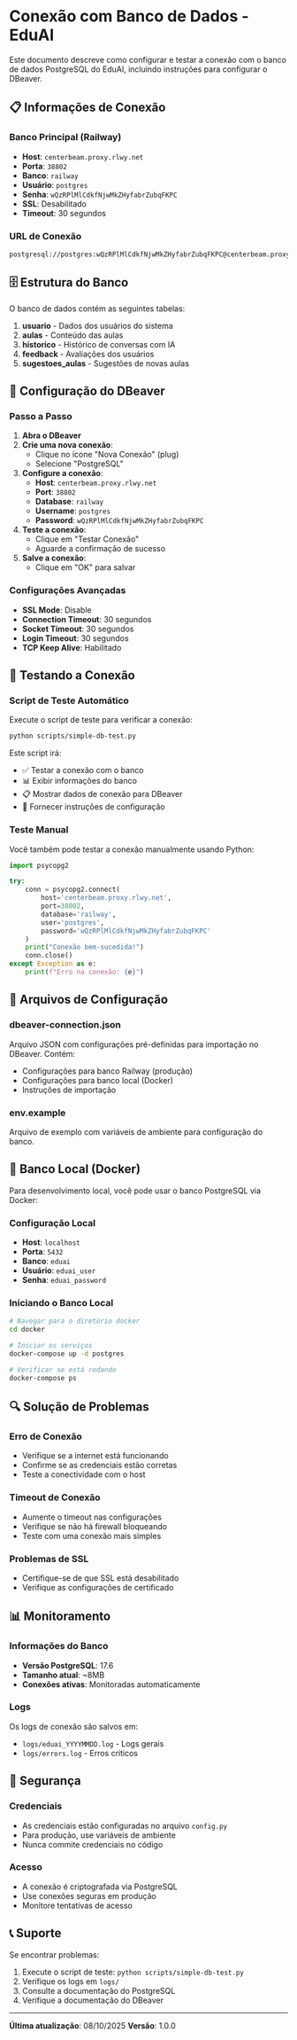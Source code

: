 # Conexão com Banco de Dados - EduAI

Este documento descreve como configurar e testar a conexão com o banco de dados PostgreSQL do EduAI, incluindo instruções para configurar o DBeaver.

## 📋 Informações de Conexão

### Banco Principal (Railway)
- **Host**: `centerbeam.proxy.rlwy.net`
- **Porta**: `38802`
- **Banco**: `railway`
- **Usuário**: `postgres`
- **Senha**: `wQzRPlMlCdkfNjwMkZHyfabrZubqFKPC`
- **SSL**: Desabilitado
- **Timeout**: 30 segundos

### URL de Conexão
```
postgresql://postgres:wQzRPlMlCdkfNjwMkZHyfabrZubqFKPC@centerbeam.proxy.rlwy.net:38802/railway
```

## 🗄️ Estrutura do Banco

O banco de dados contém as seguintes tabelas:

1. **usuario** - Dados dos usuários do sistema
2. **aulas** - Conteúdo das aulas
3. **historico** - Histórico de conversas com IA
4. **feedback** - Avaliações dos usuários
5. **sugestoes_aulas** - Sugestões de novas aulas

## 🔧 Configuração do DBeaver

### Passo a Passo

1. **Abra o DBeaver**
2. **Crie uma nova conexão**:
   - Clique no ícone "Nova Conexão" (plug)
   - Selecione "PostgreSQL"
3. **Configure a conexão**:
   - **Host**: `centerbeam.proxy.rlwy.net`
   - **Port**: `38802`
   - **Database**: `railway`
   - **Username**: `postgres`
   - **Password**: `wQzRPlMlCdkfNjwMkZHyfabrZubqFKPC`
4. **Teste a conexão**:
   - Clique em "Testar Conexão"
   - Aguarde a confirmação de sucesso
5. **Salve a conexão**:
   - Clique em "OK" para salvar

### Configurações Avançadas

- **SSL Mode**: Disable
- **Connection Timeout**: 30 segundos
- **Socket Timeout**: 30 segundos
- **Login Timeout**: 30 segundos
- **TCP Keep Alive**: Habilitado

## 🧪 Testando a Conexão

### Script de Teste Automático

Execute o script de teste para verificar a conexão:

```bash
python scripts/simple-db-test.py
```

Este script irá:
- ✅ Testar a conexão com o banco
- 📊 Exibir informações do banco
- 📋 Mostrar dados de conexão para DBeaver
- 📝 Fornecer instruções de configuração

### Teste Manual

Você também pode testar a conexão manualmente usando Python:

```python
import psycopg2

try:
    conn = psycopg2.connect(
        host='centerbeam.proxy.rlwy.net',
        port=38802,
        database='railway',
        user='postgres',
        password='wQzRPlMlCdkfNjwMkZHyfabrZubqFKPC'
    )
    print("Conexão bem-sucedida!")
    conn.close()
except Exception as e:
    print(f"Erro na conexão: {e}")
```

## 📁 Arquivos de Configuração

### dbeaver-connection.json
Arquivo JSON com configurações pré-definidas para importação no DBeaver. Contém:
- Configurações para banco Railway (produção)
- Configurações para banco local (Docker)
- Instruções de importação

### env.example
Arquivo de exemplo com variáveis de ambiente para configuração do banco.

## 🐳 Banco Local (Docker)

Para desenvolvimento local, você pode usar o banco PostgreSQL via Docker:

### Configuração Local
- **Host**: `localhost`
- **Porta**: `5432`
- **Banco**: `eduai`
- **Usuário**: `eduai_user`
- **Senha**: `eduai_password`

### Iniciando o Banco Local

```bash
# Navegar para o diretório docker
cd docker

# Iniciar os serviços
docker-compose up -d postgres

# Verificar se está rodando
docker-compose ps
```

## 🔍 Solução de Problemas

### Erro de Conexão
- Verifique se a internet está funcionando
- Confirme se as credenciais estão corretas
- Teste a conectividade com o host

### Timeout de Conexão
- Aumente o timeout nas configurações
- Verifique se não há firewall bloqueando
- Teste com uma conexão mais simples

### Problemas de SSL
- Certifique-se de que SSL está desabilitado
- Verifique as configurações de certificado

## 📊 Monitoramento

### Informações do Banco
- **Versão PostgreSQL**: 17.6
- **Tamanho atual**: ~8MB
- **Conexões ativas**: Monitoradas automaticamente

### Logs
Os logs de conexão são salvos em:
- `logs/eduai_YYYYMMDD.log` - Logs gerais
- `logs/errors.log` - Erros críticos

## 🔐 Segurança

### Credenciais
- As credenciais estão configuradas no arquivo `config.py`
- Para produção, use variáveis de ambiente
- Nunca commite credenciais no código

### Acesso
- A conexão é criptografada via PostgreSQL
- Use conexões seguras em produção
- Monitore tentativas de acesso

## 📞 Suporte

Se encontrar problemas:

1. Execute o script de teste: `python scripts/simple-db-test.py`
2. Verifique os logs em `logs/`
3. Consulte a documentação do PostgreSQL
4. Verifique a documentação do DBeaver

---

**Última atualização**: 08/10/2025
**Versão**: 1.0.0
